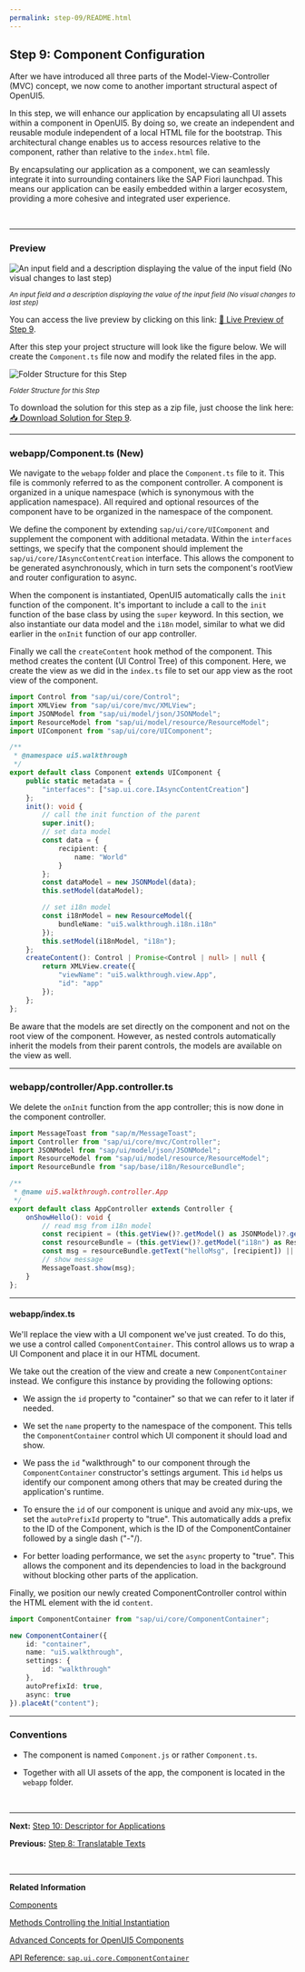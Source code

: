 ```yaml
---
permalink: step-09/README.html
---
```


## Step 9: Component Configuration

After we have introduced all three parts of the Model-View-Controller \(MVC\) concept, we now come to another important structural aspect of OpenUI5.


In this step, we will enhance our application by encapsulating all UI assets within a component in OpenUI5. By doing so, we create an independent and reusable module independent of a local HTML file for the bootstrap. This architectural change enables us to access resources relative to the component, rather than relative to the `index.html` file.

By encapsulating our application as a component, we can seamlessly integrate it into surrounding containers like the SAP Fiori launchpad. This means our application can be easily embedded within a larger ecosystem, providing a more cohesive and integrated user experience.

&nbsp;

***

### Preview

![](https://sdk.openui5.org/docs/topics/loiocac9bcfa902c44c496d115acd7ee7376_LowRes.png "An input field and a description displaying the value of the input field (No visual changes to last step)")

<sup>*An input field and a description displaying the value of the input field \(No visual changes to last step\)*</sup>

You can access the live preview by clicking on this link: [🔗 Live Preview of Step 9](https://sap-samples.github.io/ui5-typescript-walkthrough/step-09/index-cdn.html).

After this step your project structure will look like the figure below. We will create the `Component.ts` file now and modify the related files in the app.

![](https://sdk.openui5.org/docs/topics/loio1e237a36972a44ac8522dd1a540ac062_LowRes.png "Folder Structure for this Step")

<sup>*Folder Structure for this Step*</sup>

To download the solution for this step as a zip file, just choose the link here: [📥 Download Solution for Step 9](https://sap-samples.github.io/ui5-typescript-walkthrough/ui5-typescript-walkthrough-step-09.zip).
***


### webapp/Component.ts \(New\)

We navigate to the `webapp` folder and place the `Component.ts` file to it. This file is commonly referred to as the component controller. A component is organized in a unique namespace \(which is synonymous with the application namespace\). All required and optional resources of the component have to be organized in the namespace of the component.

We define the component by extending `sap/ui/core/UIComponent` and supplement the component with additional metadata. Within the `interfaces` settings, we specify that the component should implement the `sap/ui/core/IAsyncContentCreation` interface. This allows the component to be generated asynchronously, which in turn sets the component's rootView and router configuration to async.

When the component is instantiated, OpenUI5 automatically calls the `init` function of the component. It's important to include a call to the `init` function of the base class by using the `super` keyword. In this section, we also instantiate our data model and the `i18n` model, similar to what we did earlier in the `onInit` function of our app controller.

Finally we call the `createContent` hook method of the component. This method creates the content \(UI Control Tree\) of this component. Here, we create the view as we did in the `index.ts` file to set our app view as the root view of the component.

```ts
import Control from "sap/ui/core/Control";
import XMLView from "sap/ui/core/mvc/XMLView";
import JSONModel from "sap/ui/model/json/JSONModel";
import ResourceModel from "sap/ui/model/resource/ResourceModel";
import UIComponent from "sap/ui/core/UIComponent";

/**
 * @namespace ui5.walkthrough
 */
export default class Component extends UIComponent {
    public static metadata = {
        "interfaces": ["sap.ui.core.IAsyncContentCreation"]
    };
    init(): void {
        // call the init function of the parent
        super.init();
        // set data model
        const data = {
            recipient: {
                name: "World"
            }
        };
        const dataModel = new JSONModel(data);
        this.setModel(dataModel);

        // set i18n model
        const i18nModel = new ResourceModel({
            bundleName: "ui5.walkthrough.i18n.i18n"
        });
        this.setModel(i18nModel, "i18n");
    };
    createContent(): Control | Promise<Control | null> | null {
        return XMLView.create({
            "viewName": "ui5.walkthrough.view.App",
            "id": "app"
        });
    };
};
```

Be aware that the models are set directly on the component and not on the root view of the component. However, as nested controls automatically inherit the models from their parent controls, the models are available on the view as well.

***

### webapp/controller/App.controller.ts

We delete the `onInit` function from the app controller; this is now done in the component controller. 

```ts
import MessageToast from "sap/m/MessageToast";
import Controller from "sap/ui/core/mvc/Controller";
import JSONModel from "sap/ui/model/json/JSONModel";
import ResourceModel from "sap/ui/model/resource/ResourceModel";
import ResourceBundle from "sap/base/i18n/ResourceBundle";

/**
 * @name ui5.walkthrough.controller.App
 */
export default class AppController extends Controller {
    onShowHello(): void {
        // read msg from i18n model
        const recipient = (this.getView()?.getModel() as JSONModel)?.getProperty("/recipient/name");
        const resourceBundle = (this.getView()?.getModel("i18n") as ResourceModel)?.getResourceBundle() as ResourceBundle;
        const msg = resourceBundle.getText("helloMsg", [recipient]) || "no text defined";
        // show message
        MessageToast.show(msg);
    }
};

```

***

#### webapp/index.ts

We'll replace the view with a UI component we've just created. To do this, we use a control called `ComponentContainer`. This control allows us to wrap a UI Component and place it in our HTML document.

We take out the creation of the view and create a new `ComponentContainer` instead. We configure this instance by providing the following options: 

-   We assign the `id` property to "container" so that we can refer to it later if needed. 

-   We set the `name` property to the namespace of the component. This tells the `ComponentContainer` control which UI component it should load and show.

-   We pass the `id` "walkthrough" to our component through the `ComponentContainer` constructor's settings argument. This `id` helps us identify our component among others that may be created during the application's runtime. 

-   To ensure the `id` of our component is unique and avoid any mix-ups, we set the `autoPrefixId` property to "true". This automatically adds a prefix to the ID of the Component, which is the ID of the ComponentContainer followed by a single dash \("-"/). 

-   For better loading performance, we set the `async` property to "true". This allows the component and its dependencies to load in the background without blocking other parts of the application. 

Finally, we position our newly created ComponentController control within the HTML element with the id `content`.

```ts
import ComponentContainer from "sap/ui/core/ComponentContainer";

new ComponentContainer({
    id: "container",
    name: "ui5.walkthrough",
    settings: {
        id: "walkthrough"
    },
    autoPrefixId: true,
    async: true
}).placeAt("content");
```

***

### Conventions

-   The component is named `Component.js` or rather `Component.ts`.

-   Together with all UI assets of the app, the component is located in the `webapp` folder.

&nbsp;

***

**Next:** [Step 10: Descriptor for Applications](../step-10/README.html "All application-specific configuration settings will now further be put in a separate descriptor file called manifest.json. This clearly separates the application coding from the configuration settings and makes our app even more flexible. For example, all SAP Fiori applications are realized as components and come with a descriptor file in order to be hosted in the SAP Fiori launchpad.")

**Previous:** [Step 8: Translatable Texts](../step-08/README.html "In this step we move the texts of our UI to a separate resource file.")

&nbsp;
***

**Related Information**  

[Components](https://sdk.openui5.org/topic/958ead51e2e94ab8bcdc90fb7e9d53d0.html "Components are independent and reusable parts used in OpenUI5 applications.")

[Methods Controlling the Initial Instantiation](https://sdk.openui5.org/topic/b430345887f1419fba50320b57c1bdf9.html "OpenUI5 provides two methods for the initial instantiation of the component.")

[Advanced Concepts for OpenUI5 Components](https://sdk.openui5.org/topic/ecbc417ff264498b96bc364c53280242.html "Advanced concepts for components include routing and navigation and component data as well as the event bus.")

[API Reference: `sap.ui.core.ComponentContainer`](https://sdk.openui5.org/api/sap.ui.core.ComponentContainer)
